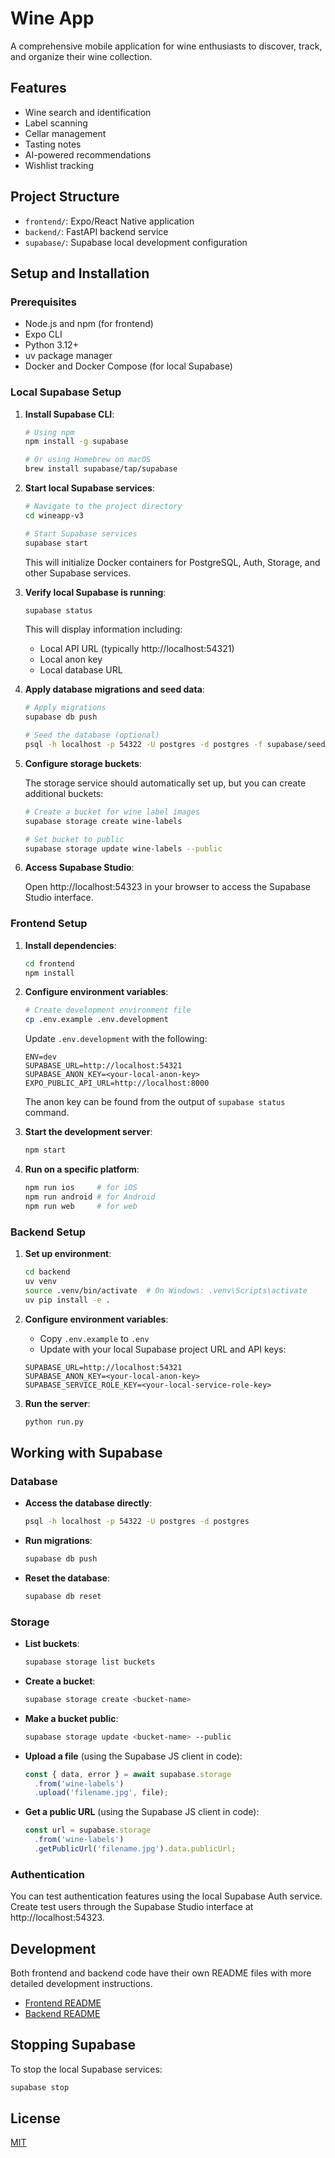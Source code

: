 # Wine App

A comprehensive mobile application for wine enthusiasts to discover, track, and organize their wine collection.

## Features

- Wine search and identification
- Label scanning
- Cellar management
- Tasting notes
- AI-powered recommendations
- Wishlist tracking

## Project Structure

- `frontend/`: Expo/React Native application
- `backend/`: FastAPI backend service
- `supabase/`: Supabase local development configuration

## Setup and Installation

### Prerequisites

- Node.js and npm (for frontend)
- Expo CLI
- Python 3.12+
- uv package manager
- Docker and Docker Compose (for local Supabase)

### Local Supabase Setup

1. **Install Supabase CLI**:
   ```bash
   # Using npm
   npm install -g supabase
   
   # Or using Homebrew on macOS
   brew install supabase/tap/supabase
   ```

2. **Start local Supabase services**:
   ```bash
   # Navigate to the project directory
   cd wineapp-v3
   
   # Start Supabase services
   supabase start
   ```
   This will initialize Docker containers for PostgreSQL, Auth, Storage, and other Supabase services.

3. **Verify local Supabase is running**:
   ```bash
   supabase status
   ```
   This will display information including:
   - Local API URL (typically http://localhost:54321)
   - Local anon key
   - Local database URL

4. **Apply database migrations and seed data**:
   ```bash
   # Apply migrations
   supabase db push
   
   # Seed the database (optional)
   psql -h localhost -p 54322 -U postgres -d postgres -f supabase/seed.sql
   ```

5. **Configure storage buckets**:
   
   The storage service should automatically set up, but you can create additional buckets:
   ```bash
   # Create a bucket for wine label images
   supabase storage create wine-labels
   
   # Set bucket to public
   supabase storage update wine-labels --public
   ```

6. **Access Supabase Studio**:
   
   Open http://localhost:54323 in your browser to access the Supabase Studio interface.

### Frontend Setup

1. **Install dependencies**:
   ```bash
   cd frontend
   npm install
   ```

2. **Configure environment variables**:
   ```bash
   # Create development environment file
   cp .env.example .env.development
   ```
   Update `.env.development` with the following:
   ```
   ENV=dev
   SUPABASE_URL=http://localhost:54321
   SUPABASE_ANON_KEY=<your-local-anon-key>
   EXPO_PUBLIC_API_URL=http://localhost:8000
   ```
   
   The anon key can be found from the output of `supabase status` command.

3. **Start the development server**:
   ```bash
   npm start
   ```

4. **Run on a specific platform**:
   ```bash
   npm run ios     # for iOS
   npm run android # for Android
   npm run web     # for web
   ```

### Backend Setup

1. **Set up environment**:
   ```bash
   cd backend
   uv venv
   source .venv/bin/activate  # On Windows: .venv\Scripts\activate
   uv pip install -e .
   ```

2. **Configure environment variables**:
   - Copy `.env.example` to `.env`
   - Update with your local Supabase project URL and API keys:
   ```
   SUPABASE_URL=http://localhost:54321
   SUPABASE_ANON_KEY=<your-local-anon-key>
   SUPABASE_SERVICE_ROLE_KEY=<your-local-service-role-key>
   ```

3. **Run the server**:
   ```bash
   python run.py
   ```

## Working with Supabase

### Database

- **Access the database directly**:
  ```bash
  psql -h localhost -p 54322 -U postgres -d postgres
  ```

- **Run migrations**:
  ```bash
  supabase db push
  ```

- **Reset the database**:
  ```bash
  supabase db reset
  ```

### Storage

- **List buckets**:
  ```bash
  supabase storage list buckets
  ```

- **Create a bucket**:
  ```bash
  supabase storage create <bucket-name>
  ```

- **Make a bucket public**:
  ```bash
  supabase storage update <bucket-name> --public
  ```

- **Upload a file** (using the Supabase JS client in code):
  ```javascript
  const { data, error } = await supabase.storage
    .from('wine-labels')
    .upload('filename.jpg', file);
  ```

- **Get a public URL** (using the Supabase JS client in code):
  ```javascript
  const url = supabase.storage
    .from('wine-labels')
    .getPublicUrl('filename.jpg').data.publicUrl;
  ```

### Authentication

You can test authentication features using the local Supabase Auth service. Create test users through the Supabase Studio interface at http://localhost:54323.

## Development

Both frontend and backend code have their own README files with more detailed development instructions.

- [Frontend README](frontend/README.md)
- [Backend README](backend/README.md)

## Stopping Supabase

To stop the local Supabase services:
```bash
supabase stop
```

## License

[MIT](LICENSE)
